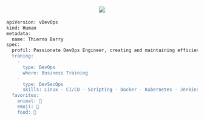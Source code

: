 <h1 align="center">
    <img src="https://readme-typing-svg.herokuapp.com/?font=Righteous&size=35&center=true&vCenter=true&width=500&height=70&duration=4000&lines=Hi+👋;+I'+m+Thierno+Barry!;" />
</h1>

```bash
apiVersion: vDevOps
kind: Human
metadata:
  name: Thierno Barry
spec:
  profil: Passionate DevOps Engineer, creating and maintaining efficient and reliable systems that enable teams to deliver high-quality software products quickly and efficiently. In today's digital world, security is paramount, and understanding how to secure software is a skill of immense value.
  traning:
    - 
      type: DevOps
      where: Business Training
    -
      type: DevSecOps
      skills: Linux - CI/CD - Scripting - Docker - Kubernetes - Jenkins - AWS - Azure - Terraform - Ansible - Prometheus - Grafana
  favorites:
    animal: 🐶
    emoji: 🤦
    food: 🥩
```

